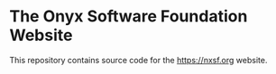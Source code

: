 # The Onyx Software Foundation Website

This repository contains source code for the https://nxsf.org website.
